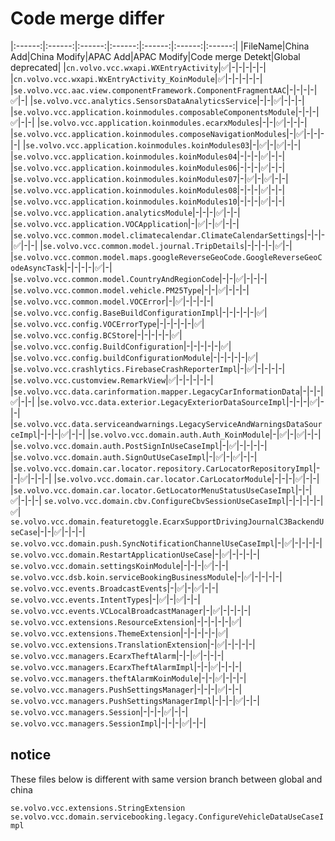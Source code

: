 # Code merge differ

|:------:|:------:|:------:|:------:|:------:|:------:|:------:|
|FileName|China Add|China Modify|APAC Add|APAC Modify|Code merge Detekt|Global deprecated|
|`cn.volvo.vcc.wxapi.WXEntryActivity`|✅|-|-|-|-|-|
|`cn.volvo.vcc.wxapi.WxEntryActivity_KoinModule`|✅|-|-|-|-|-|
|`se.volvo.vcc.aac.view.componentFramework.ComponentFragmentAAC`|-|-|-|-|✅|-|
|`se.volvo.vcc.analytics.SensorsDataAnalyticsService`|-|-|✅|-|-|-|
|`se.volvo.vcc.application.koinmodules.composableComponentsModule`|-|-|-|✅|-|-|
|`se.volvo.vcc.application.koinmodules.ecarxModules`|-|-|✅|-|-|-|
|`se.volvo.vcc.application.koinmodules.composeNavigationModules`|-|✅|-|-|-|-|
|`se.volvo.vcc.application.koinmodules.koinModules03`|-|✅|-|✅|-|-|
|`se.volvo.vcc.application.koinmodules.koinModules04`|-|-|-|✅|-|-|
|`se.volvo.vcc.application.koinmodules.koinModules06`|-|-|-|✅|-|-|
|`se.volvo.vcc.application.koinmodules.koinModules07`|-|✅|-|✅|-|-|
|`se.volvo.vcc.application.koinmodules.koinModules08`|-|-|-|✅|-|-|
|`se.volvo.vcc.application.koinmodules.koinModules10`|-|-|-|✅|-|-|
|`se.volvo.vcc.application.analyticsModule`|-|-|-|✅|-|-|
|`se.volvo.vcc.application.VOCApplication`|-|✅|-|✅|-|-|
|`se.volvo.vcc.common.model.climatecalendar.ClimateCalendarSettings`|-|-|-|✅|-|-|
|`se.volvo.vcc.common.model.journal.TripDetails`|-|-|-|-|✅|-|
|`se.volvo.vcc.common.model.maps.googleReverseGeoCode.GoogleReverseGeoCodeAsyncTask`|-|-|-|-|✅|-|
|`se.volvo.vcc.common.model.CountryAndRegionCode`|-|-|✅|-|-|-|
|`se.volvo.vcc.common.model.vehicle.PM25Type`|-|-|✅|-|-|-|
|`se.volvo.vcc.common.model.VOCError`|-|✅|-|-|-|-|
|`se.volvo.vcc.config.BaseBuildConfigurationImpl`|-|-|-|-|-|✅|
|`se.volvo.vcc.config.VOCErrorType`|-|-|-|-|-|✅|
|`se.volvo.vcc.config.BCStore`|-|-|-|-|-|✅|
|`se.volvo.vcc.config.BuildConfiguration`|-|-|-|-|-|✅|
|`se.volvo.vcc.config.buildConfigurationModule`|-|-|-|-|-|✅|
|`se.volvo.vcc.crashlytics.FirebaseCrashReporterImpl`|-|✅|-|-|-|-|
|`se.volvo.vcc.customview.RemarkView`|✅|-|-|-|-|-|
|`se.volvo.vcc.data.carinformation.mapper.LegacyCarInformationData`|-|-|-|✅|-|-|
|`se.volvo.vcc.data.exterior.LegacyExteriorDataSourceImpl`|-|-|-|✅|-|-|
|`se.volvo.vcc.data.serviceandwarnings.LegacyServiceAndWarningsDataSourceImpl`|-|-|-|✅|-|-|
|`se.volvo.vcc.domain.auth.Auth_KoinModule`|-|✅|-|✅|-|-|
|`se.volvo.vcc.domain.auth.PostSignInUseCaseImpl`|-|✅|-|-|-|-|
|`se.volvo.vcc.domain.auth.SignOutUseCaseImpl`|-|✅|-|✅|-|-|
|`se.volvo.vcc.domain.car.locator.repository.CarLocatorRepositoryImpl`|-|-|✅|-|-|-|
|`se.volvo.vcc.domain.car.locator.CarLocatorModule`|-|-|-|✅|-|-|
|`se.volvo.vcc.domain.car.locator.GetLocatorMenuStatusUseCaseImpl`|-|-|✅|-|-|-|
`se.volvo.vcc.domain.cbv.ConfigureCbvSessionUseCaseImpl`|-|-|-|-|-|✅|
`se.volvo.vcc.domain.featuretoggle.EcarxSupportDrivingJournalC3BackendUseCase`|-|-|✅|-|-|-|
`se.volvo.vcc.domain.push.SyncNotificationChannelUseCaseImpl`|-|✅|-|-|-|-|
`se.volvo.vcc.domain.RestartApplicationUseCase`|-|✅|-|-|-|-|
`se.volvo.vcc.domain.settingsKoinModule`|-|-|-|✅|-|-|
`se.volvo.vcc.dsb.koin.serviceBookingBusinessModule`|-|✅|-|-|-|-|
`se.volvo.vcc.events.BroadcastEvents`|-|✅|-|✅|-|-|
`se.volvo.vcc.events.IntentTypes`|-|✅|-|✅|-|-|
`se.volvo.vcc.events.VCLocalBroadcastManager`|-|✅|-|-|-|-|
`se.volvo.vcc.extensions.ResourceExtension`|-|-|-|-|-|✅|
`se.volvo.vcc.extensions.ThemeExtension`|-|-|-|-|-|✅|
`se.volvo.vcc.extensions.TranslationExtension`|-|✅|-|-|-|-|
`se.volvo.vcc.managers.EcarxTheftAlarm`|-|-|✅|-|-|-|
`se.volvo.vcc.managers.EcarxTheftAlarmImpl`|-|-|✅|-|-|-|
`se.volvo.vcc.managers.theftAlarmKoinModule`|-|-|✅|-|-|-|
`se.volvo.vcc.managers.PushSettingsManager`|-|-|-|✅|-|-|
`se.volvo.vcc.managers.PushSettingsManagerImpl`|-|-|-|✅|-|-|
`se.volvo.vcc.managers.Session`|-|-|-|✅|-|-|
`se.volvo.vcc.managers.SessionImpl`|-|-|-|✅|-|-|















## notice

These files below is different with same version branch between global and china

`se.volvo.vcc.extensions.StringExtension`
`se.volvo.vcc.domain.servicebooking.legacy.ConfigureVehicleDataUseCaseImpl`

